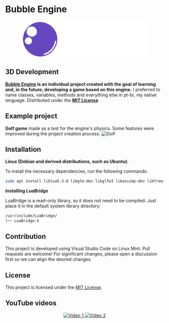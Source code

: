 # Bubble Engine
<p align="center">
<a href="https://d4nielstone.github.io/bubble_engine">
<img src="becommons/include/assets/imagems/banner.png" width="400" alt="Bubble Engine logo">
</a>
</p>

## 3D Development

**[Bubble Engine](https://d4nielstone.github.io/bubble_engine) is an individual project created with the goal of learning and, in the future, developing a game based on this engine.** I preferred to name classes, variables, methods and everything else in pt-br, my native language.
Distributed under the **[MIT License](https://choosealicense.com/licenses/mit/)**

## Example project
**Golf game** made as a test for the engine's physics. Some features were improved during the project creation process.
![Golf](https://github.com/user-attachments/assets/65968911-e9cd-44c7-868b-81286b40889d)

## Installation

**Linux (Debian and derived distributions, such as Ubuntu)**:

To install the necessary dependencies, run the following commands:

```bash
sudo apt install liblua5.3-0 libglm-dev libglfw3 libassimp-dev libfreeimage-dev rapidjson-dev libbullet-dev libfreetype6-dev
```

***Installing LuaBridge***

LuaBridge is a read-only library, so it does not need to be compiled. Just place it in the default system library directory:

```plaintext
/usr/include/LuaBridge/
│── LuaBridge.h
```

## Contribution

This project is developed using Visual Studio Code on Linux Mint. Pull requests are welcome! For significant changes, please open a discussion first so we can align the desired changes.

## License

This project is licensed under the [MIT License](https://choosealicense.com/licenses/mit/).

## YouTube videos
<p align="center">
 <a href="https://youtu.be/qS8rZQ_BfRA">
 <img src="https://github.com/user-attachments/assets/fc9f3c5e-1919-4099-8339-774a22db1503" width="500" alt="Video 1">
 </a>
 <a href="https://www.youtube.com/watch?v=JXo_AMSbO0Q&ab_channel=D4NL">
 <img src="https://github.com/user-attachments/assets/ddf1fab5-8873-43de-83e6-da597637dba0" width="500" alt="Video 2">
 </a>
</p>

